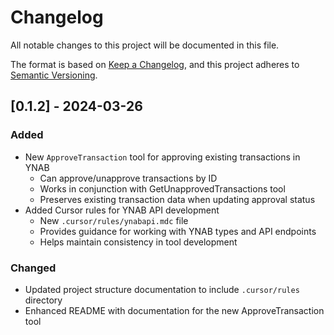 # Changelog

All notable changes to this project will be documented in this file.

The format is based on [Keep a Changelog](https://keepachangelog.com/en/1.0.0/),
and this project adheres to [Semantic Versioning](https://semver.org/spec/v2.0.0.html).

## [0.1.2] - 2024-03-26

### Added
- New `ApproveTransaction` tool for approving existing transactions in YNAB
  - Can approve/unapprove transactions by ID
  - Works in conjunction with GetUnapprovedTransactions tool
  - Preserves existing transaction data when updating approval status
- Added Cursor rules for YNAB API development
  - New `.cursor/rules/ynabapi.mdc` file
  - Provides guidance for working with YNAB types and API endpoints
  - Helps maintain consistency in tool development

### Changed
- Updated project structure documentation to include `.cursor/rules` directory
- Enhanced README with documentation for the new ApproveTransaction tool 